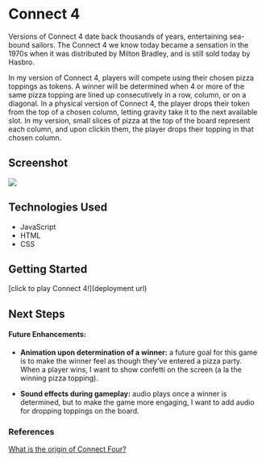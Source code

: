 # Connect 4

Versions of Connect 4 date back thousands of years, entertaining sea-bound sailors. The Connect 4 we know today became a sensation in the 1970s when it was distributed by Milton Bradley, and is still sold today by Hasbro. 

In my version of Connect 4, players will compete using their chosen pizza toppings as tokens. A winner will be determined when 4 or more of the same pizza topping are lined up consecutively in a row, column, or on a diagonal. In a physical version of Connect 4, the player drops their token from the top of a chosen column, letting gravity take it to the next available slot. In my version, small slices of pizza at the top of the board represent each column, and upon clickin them, the player drops their topping in that chosen column.

## Screenshot

<img src="https://i.imgur.com/wCixCNz.png">

## Technologies Used

- JavaScript
- HTML
- CSS

## Getting Started

[click to play Connect 4!](deployment url)

## Next Steps

#### Future Enhancements:

- **Animation upon determination of a winner:** a future goal for this game is to make the winner feel as though they've entered a pizza party. When a player wins, I want to show confetti on the screen (a la the winning pizza topping).

- **Sound effects during gameplay:** audio plays once a winner is determined, but to make the game more engaging, I want to add audio for dropping toppings on the board.

### References

[What is the origin of Connect Four?](https://www.trianglelawngames.com/what-is-the-origin-of-connect-four/#:~:text=It%20was%20in%201974%20when,continues%20to%20sell%20the%20game.)
